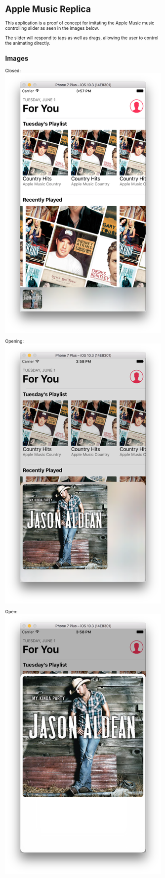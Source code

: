# Apple Music Replica

This application is a proof of concept for imitating the Apple Music music controlling slider as seen in the images below.

The slider will respond to taps as well as drags, allowing the user to control the animating directly.

## Images

Closed:
![Apple Music Slider Closed](https://github.com/alecdoconnor/Apple-Music-Replica/blob/AutoLayoutToCodedViews/image1.png "Apple Music Slider Closed")

Opening:
![Apple Music Slider Opening](https://github.com/alecdoconnor/Apple-Music-Replica/blob/AutoLayoutToCodedViews/image2.png "Apple Music Slider Opening")

Open:
![Apple Music Slider Opened](https://github.com/alecdoconnor/Apple-Music-Replica/blob/AutoLayoutToCodedViews/image3.png "Apple Music Slider Open")
